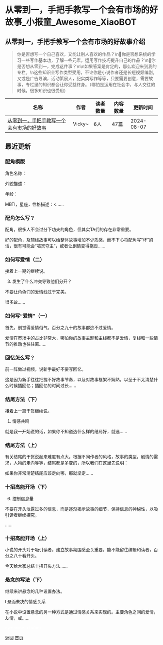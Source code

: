 # 从零到一，手把手教写一个会有市场的好故事_小报童_Awesome_XiaoBOT

## 从零到一，手把手教写一个会有市场的好故事介绍
> 你是否想写一个自己喜欢，又能让别人喜欢的作品？\n你是否想系统的学习一些写作基本功，了解一些元素，运用写作技巧提升自己的作品？\n你是否想从零到一，完成这件事？\n\n如果答案是肯定的，那么欢迎来到我的专栏。\n这些知识全写作类型受用，不论你是小说作者还是长短视频编剧，又或是广告导演，活动策展人，纪实类写作等等，只要需要创意，需要故事，专栏里的知识都会让你受益终身。（哪怕是运用在社会中，与人交往的时候，很多知识也很受用）  
  


|名称|作者|读者数量|内容数量|更新时间|
|---|---|---|---|---|
|[从零到一，手把手教写一个会有市场的好故事](https://xiaobot.net/p/Vicky?refer=0b133df9-27dc-423b-8101-639049001c13)|Vicky~|6人|47篇|2024-08-07|

## 最近更新
### 配角模版

角色名称：

外貌描述：

年龄：

MBTI，星座，性格描述：<......

### 配角怎么写？

配角，很多人不会过分下功夫的角色，但其实TA们的存在非常重要。

好的配角，及辅线故事可以给整体故事增加不少质感，而不下心将配角写“坏”的话，很有可能会“喧宾夺主”，或者让剧情变得拖沓......

### 如何写爱情（二）



接着上一期的继续说。



3. 发生了什么冲突导致他们分开？

不要让角色们的爱情线过于完美。

很多故......

### 如何写“爱情”（一）



首先，别觉得爱情俗气。百分之九十的故事都逃不过爱情。

爱情在市场中的占比非常大，哪怕你的故事主题和主线都不是爱情，复线和一些情节的推动也往往离......

### 回忆怎么写？



前一阵做过视频，说新手最好不要写回忆。

这是因为新手往往把握不好故事节奏，以及对故事框架不娴熟，以至于不太清楚什么时候插回忆；插回忆的时间过长......

### 结尾方法（下）



接着上一篇干货继续说。



1. 情感共鸣

就是我一开始说的话，如果你不知道选什么样的结局好，就选......

### 结尾方法（上）

 有关结尾的干货说起来难度有点大，根据不同作者的风格，故事的类型，剧情的需求，人物的走向等等，结尾都是多变的，所以我们在这里先说明：

如果你非常清楚结尾应该走向哪，那就坚定......

### 十招高能开场（下）



6. 控制信息量

不要在开头泄露过多的信息，而是逐渐揭示故事的细节，保持信息的神秘性，以吸引读者继续探究。

 ......

### 十招高能开场（上）



小说的开头对于吸引读者，建立故事氛围感至关重要，能不能留住编辑和读者，百分之八十看开头。



今天给大家总结十招开头方法......

### 悬念的写法（下）

继续来讲悬念的几种设置办法。



l 悬而未决的情感关系

在小说中设置悬念的另一种方式是通过情感关系来实现的。主要角色之间的爱情，友情，或......


<a href="https://github.com/Reno9527/awesome-xiaobot" style="color: white; text-decoration: none;">awesome-xiaobot</a>

返回 [首页](../README.md)
